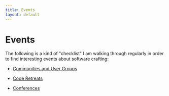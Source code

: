 ```yaml
---
title: Events
layout: default
---
```


# Events

The following is a kind of "checklist" I am walking through regularly in order to find interesting events about software crafting:

- [Communities and User Groups](general.html#communities-and-user-groups)

- [Code Retreats](katas.html#code-retreats)

- [Conferences](conferences.html)
